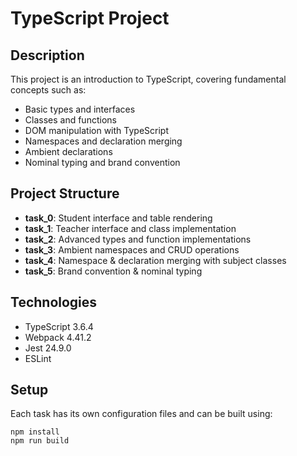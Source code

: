 # TypeScript Project

## Description
This project is an introduction to TypeScript, covering fundamental concepts such as:
- Basic types and interfaces
- Classes and functions
- DOM manipulation with TypeScript
- Namespaces and declaration merging
- Ambient declarations
- Nominal typing and brand convention

## Project Structure
- **task_0**: Student interface and table rendering
- **task_1**: Teacher interface and class implementation
- **task_2**: Advanced types and function implementations
- **task_3**: Ambient namespaces and CRUD operations
- **task_4**: Namespace & declaration merging with subject classes
- **task_5**: Brand convention & nominal typing

## Technologies
- TypeScript 3.6.4
- Webpack 4.41.2
- Jest 24.9.0
- ESLint

## Setup
Each task has its own configuration files and can be built using:
```
npm install
npm run build
```

